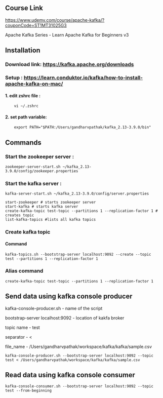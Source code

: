 ## Course Link
https://www.udemy.com/course/apache-kafka/?couponCode=ST1MT31025G3

Apache Kafka Series - Learn Apache Kafka for Beginners v3


## Installation 

### Download link: https://kafka.apache.org/downloads


### Setup : https://learn.conduktor.io/kafka/how-to-install-apache-kafka-on-mac/

#### 1. edit zshrc file :  
        vi ~/.zshrc 
#### 2. set path variable: 
        export PATH="$PATH:/Users/gandharvpathak/kafka_2.13-3.9.0/bin"

## Commands

### Start the zookeeper server :
```
zookeeper-server-start.sh ~/kafka_2.13-3.9.0/config/zookeeper.properties
```
### Start the kafka server :
```
kafka-server-start.sh ~/kafka_2.13-3.9.0/config/server.properties
```

```
start-zookeeper # starts zookeeper server
start-kafka # starts kafka server
create-kafka-topic test-topic --partitions 1 --replication-factor 1 # creates topic
list-kafka-topics #lists all kafka topics
```

### Create kafka topic

#### Command 

```
kafka-topics.sh --bootstrap-server localhost:9092 --create --topic test --partitions 1 --replication-factor 1
```
### Alias command
``` 
create-kafka-topic test-topic --partitions 1 --replication-factor 1 
``` 

## Send data using kafka console producer

 kafka-console-producer.sh - name of the script

 bootstrap-server localhost:9092 - location of kakfa broker

 topic name  - test 

 separator - < 

 file_name - /Users/gandharvpathak/workspace/kafka/kafka/sample.csv 

```
kafka-console-producer.sh --bootstrap-server localhost:9092 --topic test < /Users/gandharvpathak/workspace/kafka/kafka/sample.csv 
```

## Read data using kafka console consumer
```
kafka-console-consumer.sh --bootstrap-server localhost:9092 --topic test --from-beginning
```